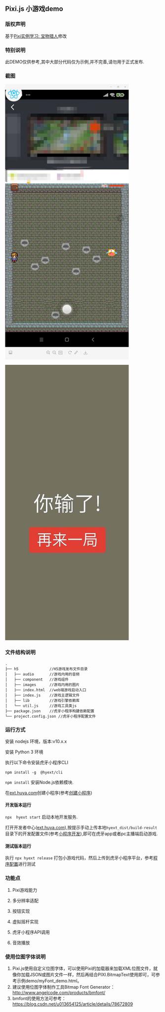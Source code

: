 ## Pixi.js 小游戏demo

### 版权声明
基于[Pixi实例学习: 宝物猎人](https://github.com/Zainking/learningPixi#casestudy)修改

### 特别说明
此DEMO仅供参考,其中大部分代码仅为示例,并不完善,请勿用于正式发布.

### 截图
![](./ss.png)

![](./ss2.png)

### 文件结构说明
```
.
├── h5              //H5游戏发布文件目录
│   ├── audio       //游戏内用的音频
│   ├── component   //游戏组件
│   ├── images      //游戏内用的图片
│   ├── index.html  //web端游戏启动入口
│   ├── index.js    //游戏主逻辑文件  
│   ├── lib         //游戏引擎依赖库
│   └── util.js     //游戏工具类js
├── package.json    //虎牙小程序构建依赖配置
└── project.config.json //虎牙小程序配置文件

```
### 运行方式

安装 nodejs 环境，版本:v10.x.x

安装 Python 3 环境

执行以下命令安装虎牙小程序CLI
```
npm install -g  @hyext/cli
```
`npm install` 安装Node.js依赖模块.

在[ext.huya.com](https://ext.huya.com/)创建小程序(参考[创建小程序](https://dev.huya.com/docs/#/ems?id=_1-%e5%88%9b%e5%bb%ba%e5%b0%8f%e7%a8%8b%e5%ba%8f))

#### 开发版本运行
`npx  hyext start` 启动本地开发服务.

打开开发者中心([ext.huya.com](https://ext.huya.com/)),按提示手动上传本地`hyext_dist/build-result`目录下的开发配置文件(参考[小程序开发](https://dev.huya.com/docs/#/hyext-cli?id=%e5%bc%80%e5%8f%91)),即可在虎牙app或者pc主播端启动游戏.

#### 测试版本运行

执行 `npx hyext release` 打包小游戏代码，然后上传到虎牙小程序平台，参考[程序配置](https://dev.huya.com/docs/#/ems?id=_232-%e7%a8%8b%e5%ba%8f%e9%85%8d%e7%bd%ae)进行测试

### 功能点
1. Pixi游戏能力

2. 多分辨率适配

3. 按钮实现

4. 虚拟摇杆实现

5. 虎牙小程序API调用

6. 音效播放

### 使用位图字体说明
1. Pixi.js使用自定义位图字体，可以使用Pixi的加载器来加载XML位图文件，就像你加载JSON或图片文件一样，然后再结合PIXI.BitmapText使用即可，可参考示例demo/myFont_demo.html。
2. 建议使用位图字体制作工具Bitmap Font Generator：http://www.angelcode.com/products/bmfont/
3. bmfont的使用方法可参考：https://blog.csdn.net/u013654125/article/details/78672809